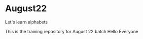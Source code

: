 # August22
Let's learn alphabets

This is the training repository for August 22 batch
Hello Everyone
